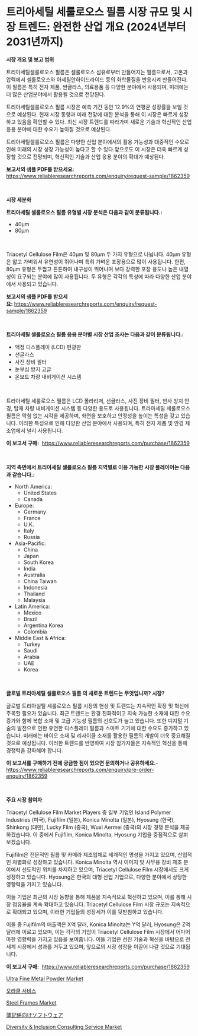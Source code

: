 <p><h1>트리아세틸 세룰로오스 필름 시장 규모 및 시장 트렌드: 완전한 산업 개요 (2024년부터 2031년까지)</h1></p><p><strong>시장 개요 및 보고 범위</strong></p>
<p><p>트리아세틸셀룰로오스 필름은 셀룰로오스 섬유로부터 만들어지는 필름으로서, 고온과 압력에서 셀룰로오스와 아세틸안하이드라이드 등의 화학물질을 반응시켜 만들어진다. 이 필름은 특히 전자 제품, 썬글라스, 의료용품 등 다양한 분야에서 사용되며, 미래에는 더 많은 산업분야에서 활용될 것으로 전망된다.</p><p>트리아세틸셀룰로오스 필름 시장은 예측 기간 동안 12.9%의 연평균 성장률을 보일 것으로 예상된다. 현재 시장 동향과 미래 전망에 대한 분석을 통해 이 시장은 빠르게 성장하고 있음을 확인할 수 있다. 최신 시장 트렌드를 따라가며 새로운 기술과 혁신적인 산업 응용 분야에 대한 수요가 높아질 것으로 예상된다.</p><p>트리아세틸셀룰로오스 필름은 다양한 산업 분야에서의 활용 가능성과 대중적인 수요로 인해 미래의 시장 성장 가능성이 높다고 할 수 있다.앞으로도 이 시장은 더욱 빠르게 성장할 것으로 전망되며, 혁신적인 기술과 산업 응용 분야의 확대가 예상된다.</p></p>
<p><strong>보고서의 샘플 PDF를 받으세요:</strong> <a href="https://www.reliableresearchreports.com/enquiry/request-sample/1862359">https://www.reliableresearchreports.com/enquiry/request-sample/1862359</a></p>
<p>&nbsp;</p>
<p><strong>시장 세분화</strong></p>
<p><strong>트리아세틸 셀룰로오스 필름 유형별 시장 분석은 다음과 같이 분류됩니다.:</strong></p>
<p><ul><li>40μm</li><li>80μm</li></ul></p>
<p>&nbsp;</p>
<p><p>Triacetyl Cellulose Film은 40μm 및 80μm 두 가지 유형으로 나뉩니다. 40μm 유형은 얇고 가벼워서 유연성이 뛰어나며 특히 가벼운 포장용으로 많이 사용됩니다. 한편, 80μm 유형은 두껍고 튼튼하여 내구성이 뛰어나며 보다 강력한 포장 용도나 높은 내열성이 요구되는 분야에 많이 사용됩니다. 두 유형은 각각의 특성에 따라 다양한 산업 분야에서 사용되고 있습니다.</p></p>
<p><strong>보고서의 샘플 PDF를 받으세요:</strong>&nbsp;<a href="https://www.reliableresearchreports.com/enquiry/request-sample/1862359">https://www.reliableresearchreports.com/enquiry/request-sample/1862359</a></p>
<p>&nbsp;</p>
<p><strong> 트리아세틸 셀룰로오스 필름 응용 분야별 시장 산업 조사는 다음과 같이 분류됩니다.:</strong></p>
<p><ul><li>액정 디스플레이 (LCD) 편광판</li><li>선글라스</li><li>사진 장비 필터</li><li>눈부심 방지 고글</li><li>온보드 차량 내비게이션 시스템</li></ul></p>
<p>&nbsp;</p>
<p><p>트라아세틸 세룰로오스 필름은 LCD 폴라리저, 선글라스, 사진 장비 필터, 반사 방지 안경, 탑재 차량 내비게이션 시스템 등 다양한 용도로 사용됩니다. 트라아세틸 세룰로오스 필름은 막힘 없는 시각을 제공하며, 화면을 보호하고 안정성을 높이는 특성을 갖고 있습니다. 이러한 특성으로 인해 다양한 산업 분야에서 사용되며, 특히 전자 제품 및 안경 제조업에서 널리 사용됩니다.</p></p>
<p><strong>이 보고서 구매:</strong>&nbsp; <a href="https://www.reliableresearchreports.com/purchase/1862359">https://www.reliableresearchreports.com/purchase/1862359</a></p>
<p>&nbsp;</p>
<p><strong>지역 측면에서 트리아세틸 셀룰로오스 필름 지역별로 이용 가능한 시장 플레이어는 다음과 같습니다.:</strong></p>
<p><ul>
    <li>
        North America:
        <ul>
            <li>United States</li>
            <li>Canada</li>
        </ul>
    </li>
    <li>
        Europe:
        <ul>
            <li>Germany</li>
            <li>France</li>
            <li>U.K.</li>
            <li>Italy</li>
            <li>Russia</li>
        </ul>
    </li>
    <li>
        Asia-Pacific:
        <ul>
            <li>China</li>
            <li>Japan</li>
            <li>South Korea</li>
            <li>India</li>
            <li>Australia</li>
            <li>China Taiwan</li>
            <li>Indonesia</li>
            <li>Thailand</li>
            <li>Malaysia</li>
        </ul>
    </li>
    <li>
        Latin America:
        <ul>
            <li>Mexico</li>
            <li>Brazil</li>
            <li>Argentina Korea</li>
            <li>Colombia</li>
        </ul>
    </li>
    <li>
        Middle East & Africa:
        <ul>
            <li>Turkey</li>
            <li>Saudi</li>
            <li>Arabia</li>
            <li>UAE</li>
            <li>Korea</li>
        </ul>
    </li>
    </ul></p>
<p>&nbsp;</p>
<p><strong>글로벌 트리아세틸 셀룰로오스 필름 의 새로운 트렌드는 무엇입니까? 시장?</strong></p>
<p><p>글로벌 트리아실틸 세룰로오스 필름 시장의 현상 및 트렌드는 지속적인 확장 및 혁신에 주목할 필요가 있습니다. 최근 트렌드는 환경 친화적이고 지속 가능한 소재에 대한 수요 증가와 함께 복합 소재 및 고급 기능성 필름의 선호도가 늘고 있습니다. 또한 디지털 기술의 발전으로 인한 유연한 디스플레이 필름과 스마트 기기에 대한 수요도 증가하고 있습니다. 미래에는 바이오 소재 및 리사이클 소재를 활용한 필름의 개발이 더욱 중요해질 것으로 예상됩니다. 이러한 트렌드를 반영하여 시장 참가자들은 지속적인 혁신을 통해 경쟁력을 강화해야 합니다.</p></p>
<p><strong>이 보고서를 구매하기 전에 궁금한 점이 있으면 문의하거나 공유하세요.</strong>- <a href="https://www.reliableresearchreports.com/enquiry/pre-order-enquiry/1862359">https://www.reliableresearchreports.com/enquiry/pre-order-enquiry/1862359</a></p>
<p>&nbsp;</p>
<p><strong>주요 시장 참여자</strong></p>
<p><p>Triacetyl Cellulose Film Market Players 중 일부 기업인 Island Polymer Industries (미국), Fujifilm (일본), Konica Minolta (일본), Hyosung (한국), Shinkong (대만), Lucky Film (중국), Wuxi Aermei (중국)의 시장 경쟁 분석을 제공하겠습니다. 이 중에서 Fujifilm, Konica Minolta, Hyosung 기업을 중점적으로 살펴보겠습니다.</p><p>Fujifilm은 전문적인 필름 및 카메라 제조업체로 세계적인 명성을 가지고 있으며, 산업적인 차별화로 성장하고 있습니다. Konica Minolta 역시 이미지 및 사무용 장비 제조 분야에서 선도적인 위치를 차지하고 있으며, Triacetyl Cellulose Film 시장에서도 크게 성장하고 있습니다. Hyosung은 한국의 대형 산업 기업으로, 다양한 분야에서 상당한 영향력을 가지고 있습니다.</p><p>이들 기업은 최근의 시장 동향을 통해 제품을 지속적으로 혁신하고 있으며, 이를 통해 시장 점유율을 계속 확대하고 있습니다. Triacetyl Cellulose Film 시장 규모는 지속적으로 확대되고 있으며, 이러한 기업들의 성장세가 이를 뒷받침하고 있습니다.</p><p>이들 중 Fujifilm의 매출액은 X억 달러, Konica Minolta는 Y억 달러, Hyosung은 Z억 달러에 이르고 있으며, 이는 각각의 기업이 Triacetyl Cellulose Film 시장에서 어마어마한 영향력을 가지고 있음을 보여줍니다. 이들 기업은 선진 기술과 혁신을 바탕으로 전 세계 시장에서 성과를 거두고 있으며, 앞으로의 시장 성장을 이끌어 나갈 것으로 기대됩니다.</p></p>
<p><strong>이 보고서 구매:</strong>&nbsp;&nbsp;<a href="https://www.reliableresearchreports.com/purchase/1862359">https://www.reliableresearchreports.com/purchase/1862359</a></p>
<p><p><a href="https://three-jumbo-f6d.notion.site/Ultra-Fine-Metal-Powder-Market-Size-Share-Trends-Analysis-Report-By-Application-Regional-Outlook-0c2879cbb4a047ff90ff706ab999edb2">Ultra Fine Metal Powder Market</a></p><p><a href="https://medium.com/@jerrodhilll68/%EC%98%A4%EB%9D%BC%ED%81%B4-%EC%84%9C%EB%B9%84%EC%8A%A4-%EC%8B%9C%EC%9E%A5-%EC%9C%A0%ED%98%95-%EC%9D%91%EC%9A%A9-%EB%B0%8F-%EC%A7%80%EB%A6%AC%EC%97%90-%EB%8C%80%ED%95%9C-%ED%8F%AC%EA%B4%84%EC%A0%81-%ED%8F%89%EA%B0%80-8514578cddf3">오라클 서비스</a></p><p><a href="https://github.com/prosalinda88/Market-Research-Report-List-3/blob/main/steel-frames-market.md">Steel Frames Market</a></p><p><a href="https://medium.com/@rodhoppe07/%E7%B0%BF%E8%A8%98%E4%BF%82%E3%82%BD%E3%83%95%E3%83%88%E3%82%A6%E3%82%A7%E3%82%A2%E3%81%AE%E5%B8%82%E5%A0%B4%E3%82%B7%E3%82%A7%E3%82%A2%E3%81%A8%E5%B8%82%E5%A0%B4%E6%88%90%E9%95%B7%E5%8B%95%E5%90%912024%E5%B9%B4%E3%81%8B%E3%82%892031%E5%B9%B4%E3%81%BE%E3%81%A7-176ff12af481">簿記係向けソフトウェア</a></p><p><a href="https://view.publitas.com/reportprime-1/decoding-the-diversity-inclusion-consulting-service-market-a-deep-dive-into-the-latest-market-trends-market-segmentation-and-competitive-analysis/">Diversity & Inclusion Consulting Service Market</a></p></p>
